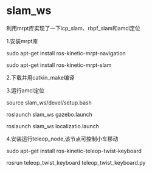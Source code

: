 # slam_ws
利用mrpt库实现了一下icp_slam、rbpf_slam和amcl定位

1.安装mrpt库

sudo apt-get install ros-kinetic-mrpt-navigation 

sudo apt-get install ros-kinetic-mrpt-slam


2.下载并用catkin_make编译


3.运行amcl定位

source slam_ws/devel/setup.bash

roslaunch slam_ws gazebo.launch

roslaunch slam_ws localizatio.launch


4.安装运行teleop_node,该节点可控制小车移动

sudo apt-get install ros-kinetic-teleop-twist-keyboard 

rosrun teleop_twist_keyboard teleop_twist_keyboard.py 
